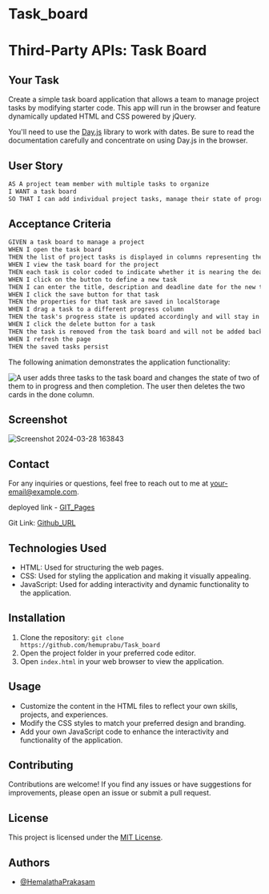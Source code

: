# Task_board

# Third-Party APIs: Task Board

## Your Task

Create a simple task board application that allows a team to manage project tasks by modifying starter code. This app will run in the browser and feature dynamically updated HTML and CSS powered by jQuery.

You'll need to use the [Day.js](https://day.js.org/en/) library to work with dates. Be sure to read the documentation carefully and concentrate on using Day.js in the browser.

## User Story

```md
AS A project team member with multiple tasks to organize
I WANT a task board 
SO THAT I can add individual project tasks, manage their state of progress and track overall project progress accordingly
```

## Acceptance Criteria

```md
GIVEN a task board to manage a project
WHEN I open the task board
THEN the list of project tasks is displayed in columns representing the task progress state (Not Yet Started, In Progress, Completed)
WHEN I view the task board for the project
THEN each task is color coded to indicate whether it is nearing the deadline (yellow) or is overdue (red)
WHEN I click on the button to define a new task
THEN I can enter the title, description and deadline date for the new task into a modal dialog
WHEN I click the save button for that task
THEN the properties for that task are saved in localStorage
WHEN I drag a task to a different progress column
THEN the task's progress state is updated accordingly and will stay in the new column after refreshing
WHEN I click the delete button for a task
THEN the task is removed from the task board and will not be added back after refreshing
WHEN I refresh the page
THEN the saved tasks persist
```

The following animation demonstrates the application functionality:

![A user adds three tasks to the task board and changes the state of two of them to in progress and then completion. The user then deletes the two cards in the done column.](./Assets/05-third-party-apis-homework-demo.gif)

## Screenshot

![Screenshot 2024-03-28 163843](https://github.com/hemuprabu/Task_board/assets/108079829/14c30b1a-9a39-41aa-b33e-4239f503bee0)

## Contact

For any inquiries or questions, feel free to reach out to me at [your-email@example.com](mailto:hemalathaprakasam219@gmail.com).

deployed link - [GIT_Pages]( https://hemuprabu.github.io/Task_board/)

Git Link: [Github_URL](https://github.com/hemuprabu/Task_board)

## Technologies Used

- HTML: Used for structuring the web pages.
- CSS: Used for styling the application and making it visually appealing.
- JavaScript: Used for adding interactivity and dynamic functionality to the application.


## Installation

1. Clone the repository: `git clone https://github.com/hemuprabu/Task_board`
2. Open the project folder in your preferred code editor.
3. Open `index.html` in your web browser to view the application.

## Usage

- Customize the content in the HTML files to reflect your own skills, projects, and experiences.
- Modify the CSS styles to match your preferred design and branding.
- Add your own JavaScript code to enhance the interactivity and functionality of the application.

## Contributing

Contributions are welcome! If you find any issues or have suggestions for improvements, please open an issue or submit a pull request.

## License

This project is licensed under the [MIT License](LICENSE).

## Authors

- [@HemalathaPrakasam](https://github.com/hemuprabu)